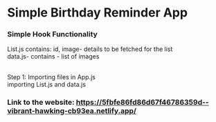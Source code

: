 
# Simple Birthday Reminder App

### Simple Hook Functionality

List.js contains: id, image- details to be fetched for the list<br>
data.js- contains - list of images<br><br>

Step 1: Importing files in App.js<br>
importing List.js and data.js







### Link to the website: https://5fbfe86fd86d67f46786359d--vibrant-hawking-cb93ea.netlify.app/
